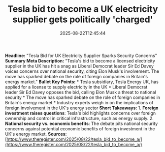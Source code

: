 ﻿---
title: "Tesla bid to become a UK electricity supplier gets politically 'charged'"
date: "2025-08-22T12:45:44"
category: "Markets"
summary: ""
slug: "tesla bid to become a uk electricity supplier gets political"
source_urls:
  - "https://go.theregister.com/feed/www.theregister.com/2025/08/22/tesla_bid_to_become_a/"
seo:
  title: "Tesla bid to become a UK electricity supplier gets politically 'charged' | Hash n Hedge"
  description: ""
  keywords: ["news", "markets", "brief"]
---
**Headline:** "Tesla Bid for UK Electricity Supplier Sparks Security Concerns"  **Summary Meta Description:** "Tesla's bid to become a licensed electricity supplier in the UK has hit a snag as Liberal Democrat leader Sir Ed Davey voices concerns over national security, citing Elon Musk's involvement. The move has sparked debate on the role of foreign companies in Britain's energy market."  **Bullet Key Points:**  * Tesla subsidiary, Tesla Energy UK, has applied for a license to supply electricity in the UK * Liberal Democrat leader Sir Ed Davey opposes the bid, calling Elon Musk a threat to national security * The move has sparked debate on the role of foreign companies in Britain's energy market * Industry experts weigh in on the implications of foreign involvement in the UK's energy sector  **Short Takeaways:**  1. **Foreign investment raises questions**: Tesla's bid highlights concerns over foreign ownership and control in critical infrastructure, such as energy supply. 2. **National security vs. economic benefits**: The debate pits national security concerns against potential economic benefits of foreign investment in the UK's energy market.  **Sources:** [https://www.theregister.com/2025/08/22/tesla_bid_to_become_a/](https://www.theregister.com/2025/08/22/tesla_bid_to_become_a/) 
